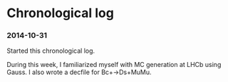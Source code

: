 
# Chronological log

### 2014-10-31

Started this chronological log.

During this week, I familiarized myself with MC generation at LHCb using Gauss.
I also wrote a decfile for Bc+->Ds+MuMu.


